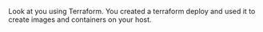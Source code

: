 Look at you using Terraform. You created a terraform deploy and used it to create images and containers on your host.